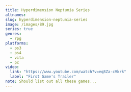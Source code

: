 ```yaml
---
title: Hyperdimension Neptunia Series
altnames:
slug: hyperdimension-neptunia-series
image: /images/89.jpg
series: true
genres:
  - rpg
platforms:
  - ps3
  - ps4
  - vita
  - pc
video:
  link: "https://www.youtube.com/watch?v=eq8Za-cVkrk"
  label: "First Game's Trailer"
note: Should list out all these games...
---
```


